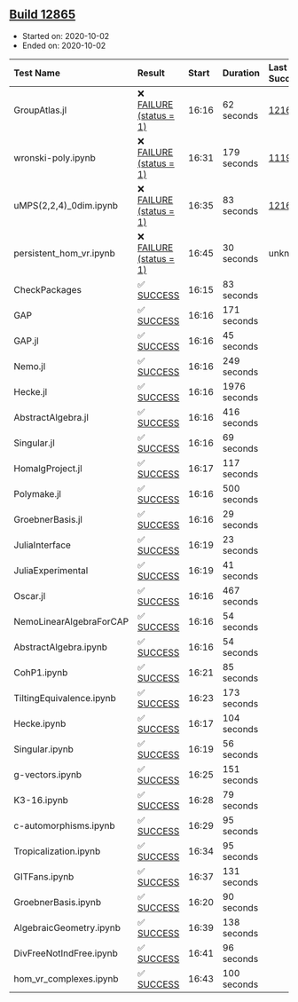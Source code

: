 ## [Build 12865](https://oscarci.mathematik.uni-kl.de/job/oscar/12865/)

* Started on: 2020-10-02
* Ended on: 2020-10-02

| Test Name    | Result | Start | Duration | Last Success | First Failure |
|:-------------|:-------|:------|:---------|:-------------|:--------------|
| GroupAtlas.jl | ❌ [FAILURE (status = 1)](https://oscarci.mathematik.uni-kl.de/job/oscar/12865/artifact/logs/build-12865/GroupAtlas.jl.log) | 16:16 | 62 seconds | [12167](https://oscarci.mathematik.uni-kl.de/job/oscar/12167/) | [12168](https://oscarci.mathematik.uni-kl.de/job/oscar/12168/) |
| wronski-poly.ipynb | ❌ [FAILURE (status = 1)](https://oscarci.mathematik.uni-kl.de/job/oscar/12865/artifact/logs/build-12865/wronski-poly.ipynb.log) | 16:31 | 179 seconds | [11192](https://oscarci.mathematik.uni-kl.de/job/oscar/11192/) | [11193](https://oscarci.mathematik.uni-kl.de/job/oscar/11193/) |
| uMPS(2,2,4)_0dim.ipynb | ❌ [FAILURE (status = 1)](https://oscarci.mathematik.uni-kl.de/job/oscar/12865/artifact/logs/build-12865/uMPS-2-2-4-_0dim.ipynb.log) | 16:35 | 83 seconds | [12167](https://oscarci.mathematik.uni-kl.de/job/oscar/12167/) | [12168](https://oscarci.mathematik.uni-kl.de/job/oscar/12168/) |
| persistent_hom_vr.ipynb | ❌ [FAILURE (status = 1)](https://oscarci.mathematik.uni-kl.de/job/oscar/12865/artifact/logs/build-12865/persistent_hom_vr.ipynb.log) | 16:45 | 30 seconds | unknown | unknown |
| CheckPackages | ✅ [SUCCESS](https://oscarci.mathematik.uni-kl.de/job/oscar/12865/artifact/logs/build-12865/CheckPackages.log) | 16:15 | 83 seconds |  |  |
| GAP | ✅ [SUCCESS](https://oscarci.mathematik.uni-kl.de/job/oscar/12865/artifact/logs/build-12865/GAP.log) | 16:16 | 171 seconds |  |  |
| GAP.jl | ✅ [SUCCESS](https://oscarci.mathematik.uni-kl.de/job/oscar/12865/artifact/logs/build-12865/GAP.jl.log) | 16:16 | 45 seconds |  |  |
| Nemo.jl | ✅ [SUCCESS](https://oscarci.mathematik.uni-kl.de/job/oscar/12865/artifact/logs/build-12865/Nemo.jl.log) | 16:16 | 249 seconds |  |  |
| Hecke.jl | ✅ [SUCCESS](https://oscarci.mathematik.uni-kl.de/job/oscar/12865/artifact/logs/build-12865/Hecke.jl.log) | 16:16 | 1976 seconds |  |  |
| AbstractAlgebra.jl | ✅ [SUCCESS](https://oscarci.mathematik.uni-kl.de/job/oscar/12865/artifact/logs/build-12865/AbstractAlgebra.jl.log) | 16:16 | 416 seconds |  |  |
| Singular.jl | ✅ [SUCCESS](https://oscarci.mathematik.uni-kl.de/job/oscar/12865/artifact/logs/build-12865/Singular.jl.log) | 16:16 | 69 seconds |  |  |
| HomalgProject.jl | ✅ [SUCCESS](https://oscarci.mathematik.uni-kl.de/job/oscar/12865/artifact/logs/build-12865/HomalgProject.jl.log) | 16:17 | 117 seconds |  |  |
| Polymake.jl | ✅ [SUCCESS](https://oscarci.mathematik.uni-kl.de/job/oscar/12865/artifact/logs/build-12865/Polymake.jl.log) | 16:16 | 500 seconds |  |  |
| GroebnerBasis.jl | ✅ [SUCCESS](https://oscarci.mathematik.uni-kl.de/job/oscar/12865/artifact/logs/build-12865/GroebnerBasis.jl.log) | 16:16 | 29 seconds |  |  |
| JuliaInterface | ✅ [SUCCESS](https://oscarci.mathematik.uni-kl.de/job/oscar/12865/artifact/logs/build-12865/JuliaInterface.log) | 16:19 | 23 seconds |  |  |
| JuliaExperimental | ✅ [SUCCESS](https://oscarci.mathematik.uni-kl.de/job/oscar/12865/artifact/logs/build-12865/JuliaExperimental.log) | 16:19 | 41 seconds |  |  |
| Oscar.jl | ✅ [SUCCESS](https://oscarci.mathematik.uni-kl.de/job/oscar/12865/artifact/logs/build-12865/Oscar.jl.log) | 16:16 | 467 seconds |  |  |
| NemoLinearAlgebraForCAP | ✅ [SUCCESS](https://oscarci.mathematik.uni-kl.de/job/oscar/12865/artifact/logs/build-12865/NemoLinearAlgebraForCAP.log) | 16:16 | 54 seconds |  |  |
| AbstractAlgebra.ipynb | ✅ [SUCCESS](https://oscarci.mathematik.uni-kl.de/job/oscar/12865/artifact/logs/build-12865/AbstractAlgebra.ipynb.log) | 16:16 | 54 seconds |  |  |
| CohP1.ipynb | ✅ [SUCCESS](https://oscarci.mathematik.uni-kl.de/job/oscar/12865/artifact/logs/build-12865/CohP1.ipynb.log) | 16:21 | 85 seconds |  |  |
| TiltingEquivalence.ipynb | ✅ [SUCCESS](https://oscarci.mathematik.uni-kl.de/job/oscar/12865/artifact/logs/build-12865/TiltingEquivalence.ipynb.log) | 16:23 | 173 seconds |  |  |
| Hecke.ipynb | ✅ [SUCCESS](https://oscarci.mathematik.uni-kl.de/job/oscar/12865/artifact/logs/build-12865/Hecke.ipynb.log) | 16:17 | 104 seconds |  |  |
| Singular.ipynb | ✅ [SUCCESS](https://oscarci.mathematik.uni-kl.de/job/oscar/12865/artifact/logs/build-12865/Singular.ipynb.log) | 16:19 | 56 seconds |  |  |
| g-vectors.ipynb | ✅ [SUCCESS](https://oscarci.mathematik.uni-kl.de/job/oscar/12865/artifact/logs/build-12865/g-vectors.ipynb.log) | 16:25 | 151 seconds |  |  |
| K3-16.ipynb | ✅ [SUCCESS](https://oscarci.mathematik.uni-kl.de/job/oscar/12865/artifact/logs/build-12865/K3-16.ipynb.log) | 16:28 | 79 seconds |  |  |
| c-automorphisms.ipynb | ✅ [SUCCESS](https://oscarci.mathematik.uni-kl.de/job/oscar/12865/artifact/logs/build-12865/c-automorphisms.ipynb.log) | 16:29 | 95 seconds |  |  |
| Tropicalization.ipynb | ✅ [SUCCESS](https://oscarci.mathematik.uni-kl.de/job/oscar/12865/artifact/logs/build-12865/Tropicalization.ipynb.log) | 16:34 | 95 seconds |  |  |
| GITFans.ipynb | ✅ [SUCCESS](https://oscarci.mathematik.uni-kl.de/job/oscar/12865/artifact/logs/build-12865/GITFans.ipynb.log) | 16:37 | 131 seconds |  |  |
| GroebnerBasis.ipynb | ✅ [SUCCESS](https://oscarci.mathematik.uni-kl.de/job/oscar/12865/artifact/logs/build-12865/GroebnerBasis.ipynb.log) | 16:20 | 90 seconds |  |  |
| AlgebraicGeometry.ipynb | ✅ [SUCCESS](https://oscarci.mathematik.uni-kl.de/job/oscar/12865/artifact/logs/build-12865/AlgebraicGeometry.ipynb.log) | 16:39 | 138 seconds |  |  |
| DivFreeNotIndFree.ipynb | ✅ [SUCCESS](https://oscarci.mathematik.uni-kl.de/job/oscar/12865/artifact/logs/build-12865/DivFreeNotIndFree.ipynb.log) | 16:41 | 96 seconds |  |  |
| hom_vr_complexes.ipynb | ✅ [SUCCESS](https://oscarci.mathematik.uni-kl.de/job/oscar/12865/artifact/logs/build-12865/hom_vr_complexes.ipynb.log) | 16:43 | 100 seconds |  |  |
